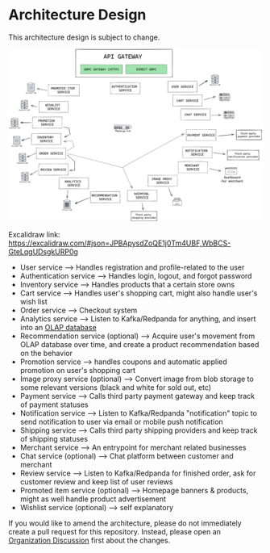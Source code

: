 # Architecture Design

This architecture design is subject to change.

![](./architecture/2022-12-29_20.32.png)

Excalidraw link: https://excalidraw.com/#json=JPBApysdZoQE1j0Tm4UBF,WbBCS-GteLqgUDsgkURP0g

- User service —> Handles registration and profile-related to the user
- Authentication service —> Handles login, logout, and forgot password
- Inventory service —> Handles products that a certain store owns
- Cart service —> Handles user's shopping cart, might also handle user's wish list
- Order service —> Checkout system
- Analytics service —> Listen to Kafka/Redpanda for anything, and insert into an [OLAP database](https://www.ibm.com/topics/olap)
- Recommendation service (optional) —> Acquire user's movement from OLAP database over time, and create a product recommendation based on the behavior
- Promotion service —> handles coupons and automatic applied promotion on user's shopping cart
- Image proxy service (optional) —> Convert image from blob storage to some relevant versions (black and white for sold out, etc)
- Payment service —> Calls third party payment gateway and keep track of payment statuses
- Notification service —> Listen to Kafka/Redpanda "notification" topic to send notification to user via email or mobile push notification
- Shipping service —> Calls third party shipping providers and keep track of shipping statuses
- Merchant service —> An entrypoint for merchant related businesses
- Chat service (optional) —> Chat platform between customer and merchant
- Review service —> Listen to Kafka/Redpanda for finished order, ask for customer review and keep list of user reviews
- Promoted item service (optional) —> Homepage banners & products, might as well handle product advertisement
- Wishlist service (optional) —> self explanatory

If you would like to amend the architecture, please do not immediately create a pull request for this repository.
Instead, please open an [Organization Discussion](https://github.com/orgs/TokoBapak/discussions/new?category=general) first about the changes.
